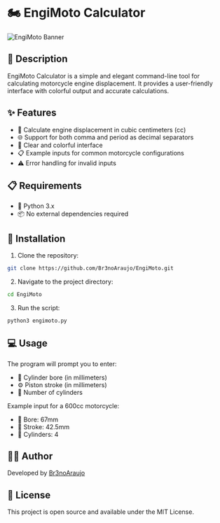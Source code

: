 # 🏍️ EngiMoto Calculator

![EngiMoto Banner](https://i.imgur.com/ss956mk.png)

## 📝 Description
EngiMoto Calculator is a simple and elegant command-line tool for calculating motorcycle engine displacement. It provides a user-friendly interface with colorful output and accurate calculations.

## ✨ Features
- 🧮 Calculate engine displacement in cubic centimeters (cc)
- 🌐 Support for both comma and period as decimal separators
- 🎨 Clear and colorful interface
- 📋 Example inputs for common motorcycle configurations
- ⚠️ Error handling for invalid inputs

## 📋 Requirements
- 🐍 Python 3.x
- 📦 No external dependencies required

## 🚀 Installation
1. Clone the repository:
```bash
git clone https://github.com/Br3noAraujo/EngiMoto.git
```

2. Navigate to the project directory:
```bash
cd EngiMoto
```

3. Run the script:
```bash
python3 engimoto.py
```

## 💻 Usage
The program will prompt you to enter:
- 🔧 Cylinder bore (in millimeters)
- ⚙️ Piston stroke (in millimeters)
- 🔢 Number of cylinders

Example input for a 600cc motorcycle:
- 📏 Bore: 67mm
- 📐 Stroke: 42.5mm
- 🔢 Cylinders: 4

## 👨‍💻 Author
Developed by [Br3noAraujo](https://github.com/Br3noAraujo)

## 📄 License
This project is open source and available under the MIT License. 
